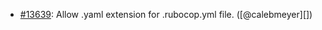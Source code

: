 - [#13639](https://github.com/rubocop/rubocop/pull/13639): Allow .yaml extension for .rubocop.yml file. ([@calebmeyer][])
